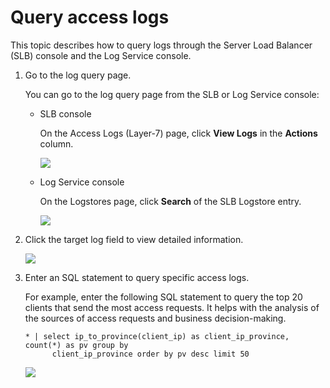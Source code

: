 # Query access logs

This topic describes how to query logs through the Server Load Balancer \(SLB\) console and the Log Service console.

1.  Go to the log query page.

    You can go to the log query page from the SLB or Log Service console:

    -   SLB console

        On the Access Logs \(Layer-7\) page, click **View Logs** in the **Actions** column.

        ![](https://static-aliyun-doc.oss-accelerate.aliyuncs.com/assets/img/en-US/3291019951/p7479.png)

    -   Log Service console

        On the Logstores page, click **Search** of the SLB Logstore entry.

        ![](https://static-aliyun-doc.oss-accelerate.aliyuncs.com/assets/img/en-US/3291019951/p12838.png)

2.  Click the target log field to view detailed information.

    ![](../images/p12857.png)

3.  Enter an SQL statement to query specific access logs.

    For example, enter the following SQL statement to query the top 20 clients that send the most access requests. It helps with the analysis of the sources of access requests and business decision-making.

    ```
    * | select ip_to_province(client_ip) as client_ip_province, count(*) as pv group by
          client_ip_province order by pv desc limit 50
    ```

    ![](https://static-aliyun-doc.oss-accelerate.aliyuncs.com/assets/img/en-US/3291019951/p2494.png)


